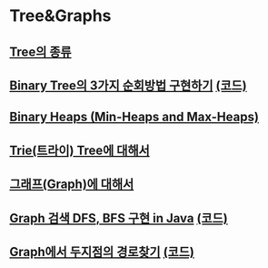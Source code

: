 # Tree&Graphs

## [Tree의 종류](https://youtu.be/LnxEBW29DOw)

## [Binary Tree의 3가지 순회방법 구현하기](https://youtu.be/QN1rZYX6QaA) [(코드)](https://github.com/DJ-archive/Algorithm-DataStructure/blob/main/0minyoung0/data_structure/tree&graphs/BinaryTreeTraversal.java)

## [Binary Heaps (Min-Heaps and Max-Heaps)](https://youtu.be/jfwjyJvbbBI)

## [Trie(트라이) Tree에 대해서](https://youtu.be/TohdsR58i3Q)

## [그래프(Graph)에 대해서](https://youtu.be/fVcKN42YXXI)

## [Graph 검색 DFS, BFS 구현 in Java](https://youtu.be/_hxFgg7TLZQ) [(코드)](https://github.com/DJ-archive/Algorithm-DataStructure/blob/main/0minyoung0/data_structure/tree&graphs/DfsBfsTest.java)

## [Graph에서 두지점의 경로찾기](https://youtu.be/VHNOQZBXS0o) [(코드)](https://github.com/DJ-archive/Algorithm-DataStructure/blob/main/0minyoung0/data_structure/tree&graphs/searchPath.java)